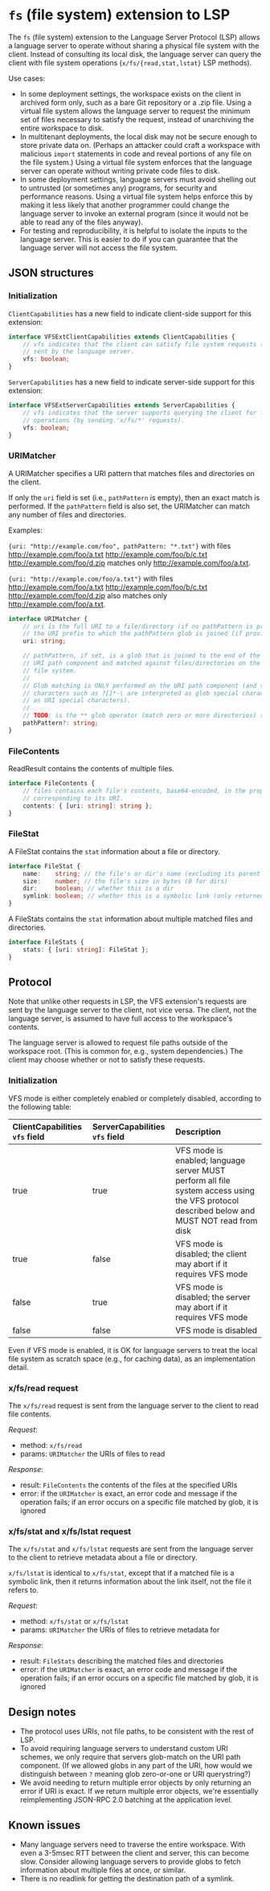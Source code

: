 # `fs` (file system) extension to LSP

The `fs` (file system) extension to the Language Server Protocol (LSP) allows a language server to operate without sharing a physical file system with the client. Instead of consulting its local disk, the language server can query the client with file system operations (`x/fs/{read,stat,lstat}` LSP methods).

Use cases:

* In some deployment settings, the workspace exists on the client in archived form only, such as a bare Git repository or a .zip file. Using a virtual file system allows the language server to request the minimum set of files necessary to satisfy the request, instead of unarchiving the entire workspace to disk.
* In multitenant deployments, the local disk may not be secure enough to store private data on. (Perhaps an attacker could craft a workspace with malicious `import` statements in code and reveal portions of any file on the file system.) Using a virtual file system enforces that the language server can operate without writing private code files to disk.
* In some deployment settings, language servers must avoid shelling out to untrusted (or sometimes any) programs, for security and performance reasons. Using a virtual file system helps enforce this by making it less likely that another programmer could change the language server to invoke an external program (since it would not be able to read any of the files anyway).
* For testing and reproducibility, it is helpful to isolate the inputs to the language server. This is easier to do if you can guarantee that the language server will not access the file system.

## JSON structures

### Initialization

`ClientCapabilities` has a new field to indicate client-side support
for this extension:

```typescript
interface VFSExtClientCapabilities extends ClientCapabilities {
	// vfs indicates that the client can satisfy file system requests (with 'x/fs/*' methods)
	// sent by the language server.
	vfs: boolean;
}
```

`ServerCapabilities` has a new field to indicate server-side support
for this extension:

```typescript
interface VFSExtServerCapabilities extends ServerCapabilities {
	// vfs indicates that the server supports querying the client for file system
	// operations (by sending 'x/fs/*' requests).
	vfs: boolean;
}
```

### URIMatcher

A URIMatcher specifies a URI pattern that matches files and
directories on the client.

If only the `uri` field is set (i.e., `pathPattern` is empty), then an
exact match is performed. If the `pathPattern` field is also set, the
URIMatcher can match any number of files and directories.

Examples:

`{uri: "http://example.com/foo", pathPattern: "*.txt"}` with files
	http://example.com/foo/a.txt
	http://example.com/foo/b/c.txt
	http://example.com/foo/d.zip
matches only http://example.com/foo/a.txt.

`{uri: "http://example.com/foo/a.txt"}` with files
	http://example.com/foo/a.txt
	http://example.com/foo/b/c.txt
	http://example.com/foo/d.zip
also matches only http://example.com/foo/a.txt.

``` typescript
interface URIMatcher {
	// uri is the full URI to a file/directory (if no pathPattern is provided), or
	// the URI prefix to which the pathPattern glob is joined (if provided).
	uri: string;

	// pathPattern, if set, is a glob that is joined to the end of the uri field's
	// URI path component and matched against files/directories on the client's
	// file system.
	//
	// Glob matching is ONLY performed on the URI path component (and special
	// characters such as ?[]*-\ are interpreted as glob special characters, not
	// as URI special characters).
	//
	// TODO: is the ** glob operator (match zero or more directories) supported?
	pathPattern?: string;
}
```

### FileContents

ReadResult contains the contents of multiple files.

``` typescript
interface FileContents {
	// files contains each file's contents, base64-encoded, in the property
	// corresponding to its URI.
	contents: { [uri: string]: string };
}
```

### FileStat

A FileStat contains the `stat` information about a file or directory.

```typescript
interface FileStat {
	name:    string; // the file's or dir's name (excluding its parent directory names)
	size:    number; // the file's size in bytes (0 for dirs)
	dir:     boolean; // whether this is a dir
	symlink: boolean; // whether this is a symbolic link (only returned by lstat)
}
```

A FileStats contains the `stat` information about multiple matched files and directories.

``` typescript
interface FileStats {
	stats: { [uri: string]: FileStat };
}
```

## Protocol

Note that unlike other requests in LSP, the VFS extension's requests are sent by the language server to the client, not vice versa. The client, not the language server, is assumed to have full access to the workspace's contents.

The language server is allowed to request file paths outside of the workspace root. (This is common for, e.g., system dependencies.) The client may choose whether or not to satisfy these requests.

### Initialization

VFS mode is either completely enabled or completely disabled, according to the following table:

| ClientCapabilities `vfs` field | ServerCapabilities `vfs` field | Description |
|:------------------|:------------|:------------|
| true    | true      | VFS mode is enabled; language server MUST perform all file system access using the VFS protocol described below and MUST NOT read from disk |
| true    | false     | VFS mode is disabled; the client may abort if it requires VFS mode |
| false   | true      | VFS mode is disabled; the server may abort if it requires VFS mode |
| false   | false     | VFS mode is disabled |

Even if VFS mode is enabled, it is OK for language servers to treat the local file system as scratch space (e.g., for caching data), as an implementation detail.

### x/fs/read request

The `x/fs/read` request is sent from the language server to the client to read file contents.

_Request_:
* method: `x/fs/read`
* params: `URIMatcher` the URIs of files to read

_Response_:
* result: `FileContents` the contents of the files at the specified URIs
* error: if the `URIMatcher` is exact, an error code and message if the operation fails; if an error occurs on a specific file matched by glob, it is ignored

### x/fs/stat and x/fs/lstat request

The `x/fs/stat` and `x/fs/lstat` requests are sent from the language server to the client to retrieve metadata about a file or directory.

`x/fs/lstat` is identical to `x/fs/stat`, except that if a matched file is a symbolic link, then it returns information about the link itself, not the file it refers to.

_Request_:
* method: `x/fs/stat` or `x/fs/lstat`
* params: `URIMatcher` the URIs of files to retrieve metadata for

_Response_:
* result: `FileStats` describing the matched files and directories
* error: if the `URIMatcher` is exact, an error code and message if the operation fails; if an error occurs on a specific file matched by glob, it is ignored

## Design notes

* The protocol uses URIs, not file paths, to be consistent with the rest of LSP.
* To avoid requiring language servers to understand custom URI schemes, we only require that servers glob-match on the URI path component. (If we allowed globs in any part of the URI, how would we distinguish between `?` meaning glob zero-or-one or URI querystring?)
* We avoid needing to return multiple error objects by only returning an error if URI is exact. If we return multiple error objects, we're essentially reimplementing JSON-RPC 2.0 batching at the application level.

## Known issues

* Many language servers need to traverse the entire workspace. With even a 3-5msec RTT between the client and server, this can become slow. Consider allowing language servers to provide globs to fetch information about multiple files at once, or similar.
* There is no readlink for getting the destination path of a symlink.